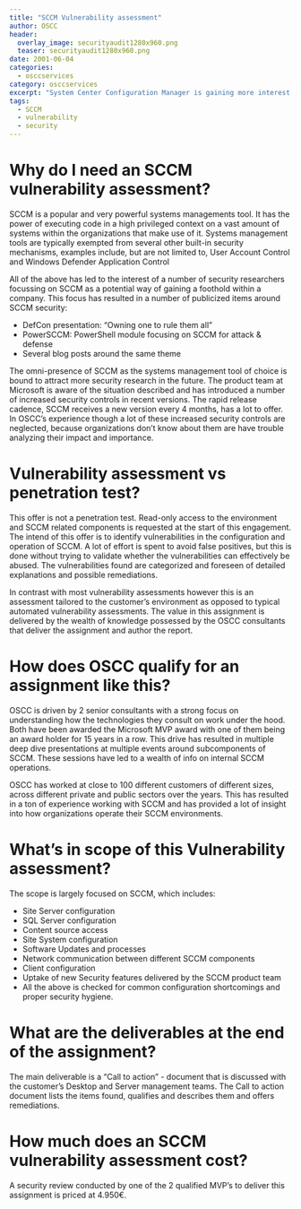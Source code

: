 ```yaml
---
title: "SCCM Vulnerability assessment"
author: OSCC
header:
  overlay_image: securityaudit1280x960.png
  teaser: securityaudit1280x960.png
date: 2001-06-04
categories:
  - osccservices
category: osccservices
excerpt: "System Center Configuration Manager is gaining more interest of the Infosec community at large. OSCC's deep understanding of its internal operations and overall focus on security allows us to perform an in-depth vulnerability assessment and report issues in your environment. Pricing details are available when clicking this link. "
tags:
  - SCCM
  - vulnerability
  - security
---
```


# Why do I need an SCCM vulnerability assessment? #

SCCM is a popular and very powerful systems managements tool. It has the power of executing code in a high privileged context on a vast amount of systems within the organizations that make use of it. Systems management tools are typically exempted from several other built-in security mechanisms, examples include, but are not limited to, User Account Control and Windows Defender Application Control 

All of the above has led to the interest of a number of security researchers focussing on SCCM as a potential way of gaining a foothold within a company. This focus has resulted in a number of publicized items around SCCM security:

*	DefCon presentation: “Owning one to rule them all”
*	PowerSCCM: PowerShell module focusing on SCCM for attack & defense
* Several blog posts around the same theme

The omni-presence of SCCM as the systems management tool of choice is bound to attract more security research in the future. The product team at Microsoft is aware of the situation described and has introduced a number of increased security controls in recent versions. The rapid release cadence, SCCM receives a new version every 4 months, has a lot to offer. In OSCC’s experience though a lot of these increased security controls are neglected, because organizations don’t know about them are have trouble analyzing their impact and importance.

# Vulnerability assessment vs penetration test? #

This offer is not a penetration test. Read-only access to the environment and SCCM related components is requested at the start of this engagement. The intend of this offer is to identify vulnerabilities in the configuration and operation of SCCM. A lot of effort is spent to avoid false positives, but this is done without trying to validate whether the vulnerabilities can effectively be abused. The vulnerabilities found are categorized and foreseen of detailed explanations and possible remediations. 

In contrast with most vulnerability assessments however this is an assessment tailored to the customer’s environment as opposed to typical automated vulnerability assessments. The value in this assignment is delivered by the wealth of knowledge possessed by the OSCC consultants that deliver the assignment and author the report.

# How does OSCC qualify for an assignment like this? #

OSCC is driven by 2 senior consultants with a strong focus on understanding how the technologies they consult on work under the hood. Both have been awarded the Microsoft MVP award with one of them being an award holder for 15 years in a row. This drive has resulted in multiple deep dive presentations at multiple events around subcomponents of SCCM. These sessions have led to a wealth of info on internal SCCM operations. 

OSCC has worked at close to 100 different customers of different sizes, across different private and public sectors over the years. This has resulted in a ton of experience working with SCCM and has provided a lot of insight into how organizations operate their SCCM environments. 

# What’s in scope of this Vulnerability assessment? #

The scope is largely focused on SCCM, which includes:

*	Site Server configuration
*	SQL Server configuration
*	Content source access
*	Site System configuration
*	Software Updates and processes
*	Network communication between different SCCM components
*	Client configuration
*	Uptake of new Security features delivered by the SCCM product team
*	All the above is checked for common configuration shortcomings and proper security hygiene.

# What are the deliverables at the end of the assignment? #

The main deliverable is a “Call to action” - document that is discussed with the customer’s Desktop and Server management teams. The Call to action document lists the items found, qualifies and describes them and offers remediations.

# How much does an SCCM vulnerability assessment cost? #

A security review conducted by one of the 2 qualified MVP’s to deliver this assignment is priced at 4.950€.
